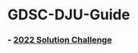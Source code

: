 # GDSC-DJU-Guide


### -  [2022 Solution Challenge](https://www.notion.so/dab4c9e2baf14e3d885dff665ced6ef2)